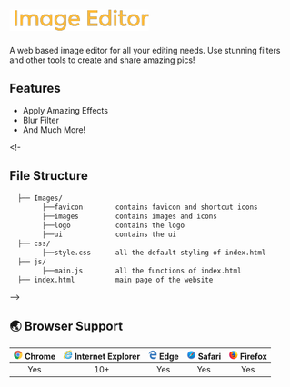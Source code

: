 # ![UI ImageEditor](https://github.com/Pulimasthan25/Image-Editor-Code/blob/master/Images/Image%20Editor%20logo.png?raw=true)
A web based image editor for all your editing needs. Use stunning filters and other tools to create and share amazing pics!



## Features

- Apply Amazing Effects
- Blur Filter
- And Much More!

<!-
## File Structure

```
  ├── Images/
        ├──favicon        contains favicon and shortcut icons
        ├──images         contains images and icons
        ├──logo           contains the logo
        ├──ui             contains the ui
  ├── css/
        ├──style.css      all the default styling of index.html
  ├── js/
        ├──main.js        all the functions of index.html
  ├── index.html          main page of the website
```
-->
## 🌏 Browser Support

| <img src="https://github.com/Pulimasthan25/Image-Editor-Code/blob/master/Images/logo/Chrome.png?raw=true" alt="Chrome" width="16px" height="16px" /> Chrome | <img src="https://github.com/Pulimasthan25/Image-Editor-Code/blob/master/Images/logo/Internet%20Explorer.png?raw=true" alt="IE" width="16px" height="16px" /> Internet Explorer | <img src="https://github.com/Pulimasthan25/Image-Editor-Code/blob/master/Images/logo/Edge.png?raw=true" alt="Edge" width="16px" height="16px" /> Edge | <img src="https://github.com/Pulimasthan25/Image-Editor-Code/blob/master/Images/logo/Safari.png?raw=true" alt="Safari" width="16px" height="16px" /> Safari | <img src="https://github.com/Pulimasthan25/Image-Editor-Code/blob/master/Images/logo/FireFox.png?raw=true" alt="Firefox" width="16px" height="16px" /> Firefox |
| :--------------------------------------------------------------------------------------------------------------------------------------------------------------: | :---------------------------------------------------------------------------------------------------------------------------------------------------------------------: | :----------------------------------------------------------------------------------------------------------------------------------------------------------: | :--------------------------------------------------------------------------------------------------------------------------------------------------------------: | :----------------------------------------------------------------------------------------------------------------------------------------------------------------: |
|                                                                               Yes                                                                                |                                                                                   10+                                                                                   |                                                                             Yes                                                                              |                                                                               Yes                                                                                |                                                                                Yes                                                                                 |
